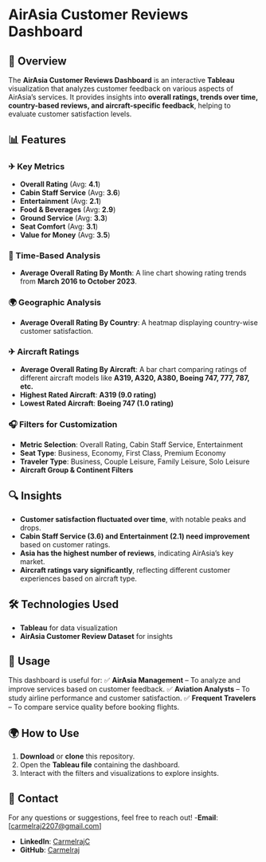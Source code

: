 # AirAsia Customer Reviews Dashboard

## 📌 Overview
The **AirAsia Customer Reviews Dashboard** is an interactive **Tableau** visualization that analyzes customer feedback on various aspects of AirAsia’s services. It provides insights into **overall ratings, trends over time, country-based reviews, and aircraft-specific feedback**, helping to evaluate customer satisfaction levels.

## 📊 Features

### ✈ Key Metrics
- **Overall Rating** (Avg: **4.1**)
- **Cabin Staff Service** (Avg: **3.6**)
- **Entertainment** (Avg: **2.1**)
- **Food & Beverages** (Avg: **2.9**)
- **Ground Service** (Avg: **3.3**)
- **Seat Comfort** (Avg: **3.1**)
- **Value for Money** (Avg: **3.5**)

### 📅 Time-Based Analysis
- **Average Overall Rating By Month**: A line chart showing rating trends from **March 2016 to October 2023**.

### 🌍 Geographic Analysis
- **Average Overall Rating By Country**: A heatmap displaying country-wise customer satisfaction.

### ✈ Aircraft Ratings
- **Average Overall Rating By Aircraft**: A bar chart comparing ratings of different aircraft models like **A319, A320, A380, Boeing 747, 777, 787, etc.**
- **Highest Rated Aircraft**: **A319 (9.0 rating)**
- **Lowest Rated Aircraft**: **Boeing 747 (1.0 rating)**

### 🎧 Filters for Customization
- **Metric Selection**: Overall Rating, Cabin Staff Service, Entertainment
- **Seat Type**: Business, Economy, First Class, Premium Economy
- **Traveler Type**: Business, Couple Leisure, Family Leisure, Solo Leisure
- **Aircraft Group & Continent Filters**

## 🔍 Insights
- **Customer satisfaction fluctuated over time**, with notable peaks and drops.
- **Cabin Staff Service (3.6) and Entertainment (2.1) need improvement** based on customer ratings.
- **Asia has the highest number of reviews**, indicating AirAsia’s key market.
- **Aircraft ratings vary significantly**, reflecting different customer experiences based on aircraft type.

## 🛠 Technologies Used
- **Tableau** for data visualization
- **AirAsia Customer Review Dataset** for insights

## 🚀 Usage
This dashboard is useful for:
✅ **AirAsia Management** – To analyze and improve services based on customer feedback.
✅ **Aviation Analysts** – To study airline performance and customer satisfaction.
✅ **Frequent Travelers** – To compare service quality before booking flights.

## 🌍 How to Use
1. **Download** or **clone** this repository.
2. Open the **Tableau file** containing the dashboard.
3. Interact with the filters and visualizations to explore insights.


## 📩 Contact
For any questions or suggestions, feel free to reach out!
-**Email**: [carmelraj2207@gmail.com]
- **LinkedIn**: [CarmelrajC](https://www.linkedin.com/in/carmelrajc/)
- **GitHub**: [Carmelraj](https://github.com/Carmelraj007)
